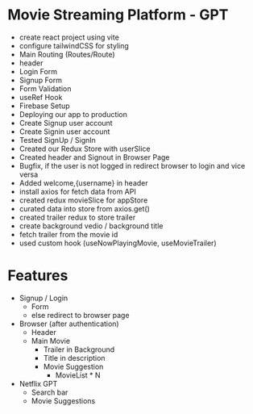 # Movie Streaming Platform - GPT

- create react project using vite
- configure tailwindCSS for styling
- Main Routing (Routes/Route)
- header
- Login Form
- Signup Form
- Form Validation
- useRef Hook
- Firebase Setup
- Deploying our app to production
- Create Signup user account
- Create Signin user account
- Tested SignUp / SignIn
- Created our Redux Store with userSlice
- Created header and Signout in Browser Page
- Bugfix, if the user is not logged in redirect browser to login and vice versa
- Added welcome,{username} in header
- install axios for fetch data from API
- created redux movieSlice for appStore
- curated data into store from axios.get()
- created trailer redux to store trailer
- create background vedio / background title
- fetch trailer from the movie id
- used custom hook (useNowPlayingMovie, useMovieTrailer)

# Features

- Signup / Login
  - Form
  - else redirect to browser page
- Browser (after authentication)
  - Header
  - Main Movie
    - Trailer in Background
    - Title in description
    - Movie Suggestion
      - MovieList \* N
- Netflix GPT
  - Search bar
  - Movie Suggestions

